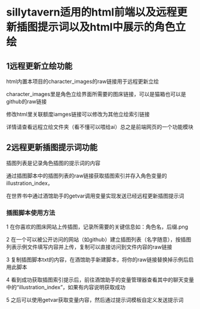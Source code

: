 # sillytavern适用的html前端以及远程更新插图提示词以及html中展示的角色立绘

## 1远程更新立绘功能
html内置本项目的character_images的raw链接用于远程更新立绘

character_images里是角色立绘界面所需要的图床链接，可以是猫箱也可以是github的raw链接

修改html里关联额度iamges链接可以修改为其他立绘索引链接

详情请查看远程立绘文件夹（看不懂可以喂给ai）总之是前端网页的一个功能模块

## 2远程更新插图提示词功能
插图列表是记录角色插图的提示词的内容

通过插图脚本中的插图列表的raw链接获取插图索引并存入角色变量的illustration_index，

在世界书中通过酒馆助手的getvar调用变量实现发送已经远程更新插图提示词

### 插图脚本使用方法
1 在你喜欢的图床网站上传插图，记录所需要的关键信息如：角色名，后缀.png

2 在一个可以被公开访问的网站（如github）建立插图列表（名字随意），按插图列表示例文件填写内容并上传，复制可以直接访问到文件内容的raw链接

3 复制插图脚本txt的内容，在酒馆助手新建脚本，将你的raw链接替换掉示例后启用此脚本

4 看到成功获取插图索引提示后，前往酒馆助手的变量管理器查看其中的聊天变量中的“illustration_index”，如果有内容说明获取成功

5 之后可以使用getvar获取变量内容，然后通过提示词模板自定义发送提示词
